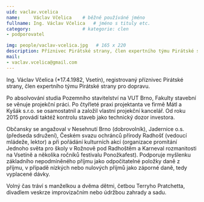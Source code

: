 ```yaml
---
uid: vaclav.vcelica
name:     Václav Včelica  	# běžně používáné jméno
fullname: Ing. Václav Včelica  	# jméno s tituly etc.
category:                   # kategorie: clen
- podporovatel

img: people/vaclav-vcelica.jpg   # 165 x 220
description: Příznivec Pirátské strany, člen expertního týmu Pirátské strany pro dopravu, lídr kandidátky v komunálních volbách 2018. # kratký popis, max 160 znaků
mail:
- vaclav.vcelica@gmail.com
---
```


Ing. Václav Včelica (*17.4.1982, Vsetín), registrovaný příznivec Pirátské strany, člen expertního týmu Pirátské strany pro dopravu.

Po absolvování studia Pozemního stavitelství na VUT Brno, Fakulty stavební se věnuje projekční práci. Po čtyřleté praxi projektanta ve firmě Mátl a Kyšák s.r.o. se osamostatnil a založil vlastní projekční kancelář. Od roku 2015 provádí taktéž kontrolu staveb jako technický dozor investora.

Občansky se angažoval v Nesehnutí Brno (dobrovolník), Jadernice o.s. (předseda sdružení), Českém svazu ochránců přírody Radhošť (vedoucí mládeže, lektor) a při pořádání kulturních akcí (organizace promítání Jednoho světa pro školy v Rožnově pod Radhoštěm a Karneval rozmanitosti na Vsetíně a několika ročníků festivalu Ponožkafest). Podporuje myšlenku základního nepodmíněného příjmu jako odpočitatelné položky daně z příjmu, v případě nízkých nebo nulových příjmů jako záporné daně, tedy vyplacené dávky.

Volný čas tráví s manželkou a dvěma dětmi, četbou Terryho Pratchetta, divadlem veskrze improvizačním nebo údržbou zahrady a sadu.